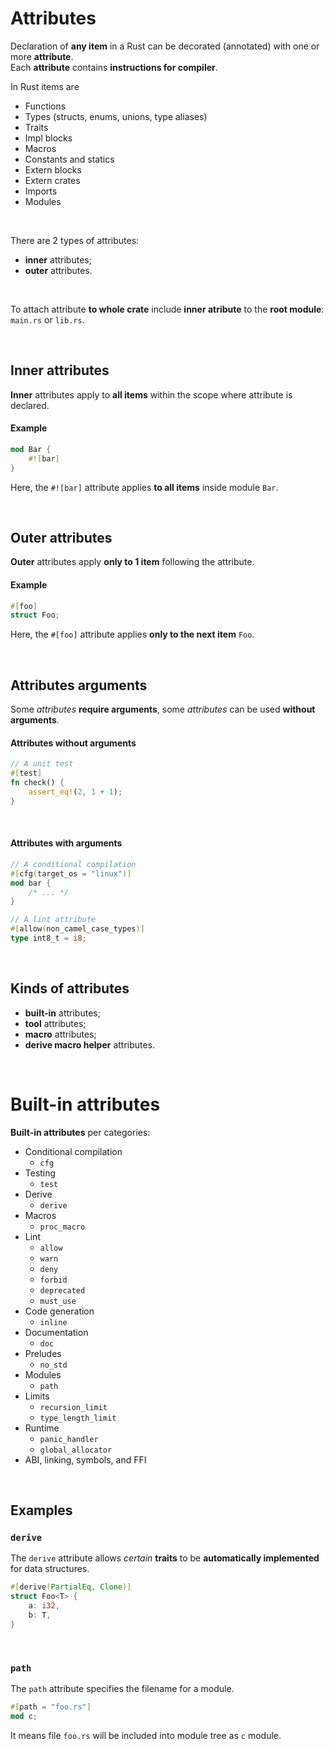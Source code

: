 # Attributes
Declaration of **any item** in a Rust can be decorated (annotated) with one or more **attribute**. <br>
Each **attribute** contains **instructions for compiler**.<br>


In Rust items are
- Functions
- Types (structs, enums, unions, type aliases)
- Traits
- Impl blocks
- Macros
- Constants and statics
- Extern blocks
- Extern crates
- Imports
- Modules

<br>

There are 2 types of attributes:
- **inner** attributes;
- **outer** attributes.

<br>

To attach attribute **to whole crate** include **inner atribute** to the **root module**: ``main.rs`` or ``lib.rs``.

<br>

## Inner attributes
**Inner** attributes apply to **all items** within the scope where attribute is declared.

#### Example
```Rust
mod Bar {
    #![bar]
}
```

Here, the ``#![bar]`` attribute applies **to all items** inside module ``Bar``.

<br>

## Outer attributes
**Outer** attributes apply **only to 1 item** following the attribute.

#### Example
```Rust
#[foo]
struct Foo;
```
Here, the ``#[foo]`` attribute applies **only to the next item** ``Foo``.

<br>

## Attributes arguments
Some *attributes* **require arguments**, some *attributes* can be used **without arguments**.

#### Attributes without arguments
```Rust
// A unit test
#[test]
fn check() {
    assert_eq!(2, 1 + 1);
}
```

<br>

#### Attributes with arguments
```Rust
// A conditional compilation
#[cfg(target_os = "linux")]
mod bar {
    /* ... */
}

// A lint attribute
#[allow(non_camel_case_types)]
type int8_t = i8;

```

<br>

## Kinds of attributes
- **built-in** attributes;
- **tool** attributes;
- **macro** attributes;
- **derive macro helper** attributes.

<br>

# Built-in attributes
**Built-in attributes** per categories:
- Conditional compilation
    - ``cfg``
- Testing
    - ``test``
- Derive
    - ``derive``
- Macros
    - ``proc_macro``
- Lint
    - ``allow``
    - ``warn``
    - ``deny``
    - ``forbid``
    - ``deprecated``
    - ``must_use``
- Code generation
    - ``inline``
- Documentation
    - ``doc``
- Preludes
    - ``no_std``
- Modules
    - ``path``
- Limits
    - ``recursion_limit``
    - ``type_length_limit``
- Runtime
    - ``panic_handler``
    - ``global_allocator``
- ABI, linking, symbols, and FFI

<br>

## Examples
### ``derive``
The ``derive`` attribute allows *certain* **traits** to be **automatically implemented** for data structures.
```Rust
#[derive(PartialEq, Clone)]
struct Foo<T> {
    a: i32,
    b: T,
}
```

<br>

### ``path``
The ``path`` attribute specifies the filename for a module.
```Rust
#[path = "foo.rs"]
mod c;
```

It means file ``foo.rs`` will be included into module tree as ``c`` module.
